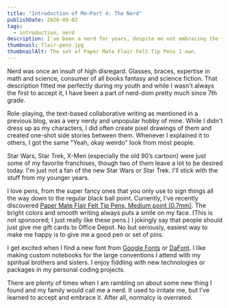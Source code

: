 ```yaml
---
title: "Introduction of Me—Part 4: The Nerd"
publishDate: 2020-09-02
tags:
  - introduction, nerd
description: I've been a nerd for years, despite me not embracing the title for awhile, and this post gives a brief introduction to that side of my personality.
thumbnail: flair-pens.jpg
thumbnailAlt: The set of Paper Mate Flair Felt Tip Pens I own.
---
```


Nerd was once an insult of high disregard. Glasses, braces, expertise in math and science, consumer of all books fantasy and science fiction. That description fitted me perfectly during my youth and while I wasn't always the first to accept it, I have been a part of nerd-dom pretty much since 7th grade.

Role-playing, the text-based collaborative writing as mentioned in a previous blog, was a very nerdy and unpopular hobby of mine. While I didn't dress up as my characters, I did often create pixel drawings of them and created one-shot side stories between them. Whenever I explained it to others, I got the same "Yeah, okay weirdo" look from most people.

Star Wars, Star Trek, X-Men (especially the old 90’s cartoon) were just some of my favorite franchises, though two of them leave a lot to be desired today. I'm just not a fan of the new Star Wars or Star Trek. I'll stick with the stuff from my younger years.

I love pens, from the super fancy ones that you only use to sign things all the way down to the regular black ball point. Currently, I've recently discovered [Paper Mate Flair Felt Tip Pens, Medium point (0.7mm)](https://amazon.com/gp/product/B000J09CO6). The bright colors and smooth writing always puts a smile on my face. (This is not sponsored; I just really like these pens.) I jokingly say that people should just give me gift cards to Office Depot. No but seriously, easiest way to make me happy is to give me a good pen or set of pins.

I get excited when I find a new font from [Google Fonts](https://fonts.google.com/) or [DaFont](https://www.dafont.com/). I like making custom notebooks for the large conventions I attend with my spiritual brothers and sisters. I enjoy fiddling with new technologies or packages in my personal coding projects.

There are plenty of times when I am rambling on about some new thing I found and my family would call me a nerd. It used to irritate me, but I’ve learned to accept and embrace it. After all, normalcy is overrated.
